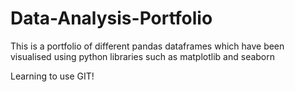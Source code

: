 # Data-Analysis-Portfolio
This is a portfolio of different pandas dataframes which have been visualised using python libraries such as matplotlib and seaborn

Learning to use GIT!
